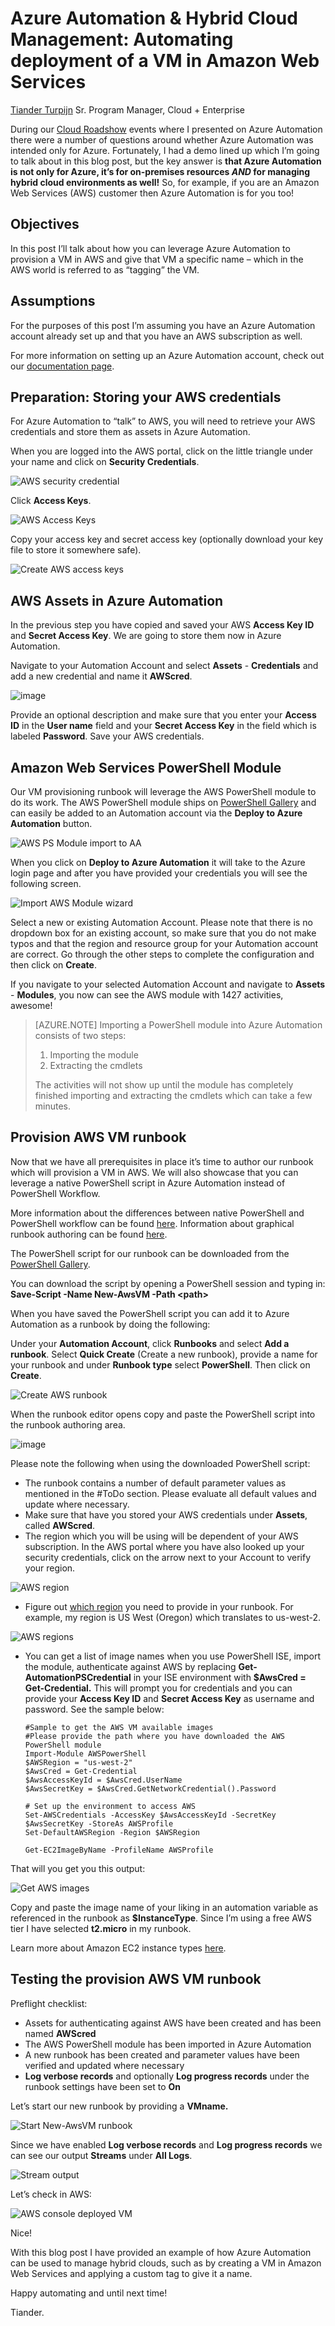 <properties
   pageTitle="Azure Automation & Hybrid Cloud Management: Automating deployment of a VM in Amazon Web Services"
   description="Azure Automation & Hybrid Cloud Management: Automating deployment of a VM in Amazon Web Services"
   services="automation"
   documentationCenter=""
   authors="SnehaGunda"
   manager="stevenka"
   editor="tysonn" />
<tags
   ms.service="automation"
   ms.devlang="na"
   ms.topic="get-started-article"
   ms.tgt_pltfrm="na"
   ms.workload="infrastructure-services"
   ms.date="11/10/2015"
   ms.author="bwren;sngun" />

# Azure Automation & Hybrid Cloud Management: Automating deployment of a VM in Amazon Web Services

[Tiander Turpijn](https://azure.microsoft.com/blog/author/tiandert/) Sr. Program Manager, Cloud + Enterprise

During our [Cloud Roadshow](https://microsoftcloudroadshow.com/cities) events where I presented on Azure Automation there were a number of questions around whether Azure Automation was intended only for Azure. Fortunately, I had a demo lined up which I’m going to talk about in this blog post, but the key answer is **that Azure Automation is not only for Azure, it’s for on-premises resources *AND* for managing hybrid cloud environments as well!** So, for example, if you are an Amazon Web Services (AWS) customer then Azure Automation is for you too!

## Objectives

In this post I’ll talk about how you can leverage Azure Automation to provision a VM in AWS and give that VM a specific name – which in the AWS world is referred to as “tagging” the VM.

## Assumptions

For the purposes of this post I’m assuming you have an Azure Automation account already set up and that you have an AWS subscription as well.

For more information on setting up an Azure Automation account, check out our [documentation page](automation-configuring.md).

## Preparation: Storing your AWS credentials

For Azure Automation to “talk” to AWS, you will need to retrieve your AWS credentials and store them as assets in Azure Automation.

When you are logged into the AWS portal, click on the little triangle under your name and click on **Security Credentials**.

![AWS security credential](./media/automation-aws-deployment/73522ff9-30b5-431c-a3b6-5a33167827ab.png "AWS security credential")

Click **Access Keys**.

![AWS Access Keys](./media/automation-aws-deployment/215d76d0-6e7f-4f55-9128-ba618d4514be.jpg "AWS Access Keys")

Copy your access key and secret access key (optionally download your key file to store it somewhere safe).

![Create AWS access keys](./media/automation-aws-deployment/81ca1d36-2814-478b-858f-8346f2a28211.png "Create AWS access keys")

## AWS Assets in Azure Automation

In the previous step you have copied and saved your AWS **Access Key ID** and **Secret Access Key**. We are going to store them now in Azure Automation.

Navigate to your Automation Account and select **Assets** - **Credentials** and add a new credential and name it **AWScred**.

![image](./media/automation-aws-deployment/19c3669d-5259-4566-9479-5dbebb8ac733.png "image")

Provide an optional description and make sure that you enter your **Access ID** in the **User name** field and your **Secret Access Key** in the field which is labeled **Password**. Save your AWS credentials.

## Amazon Web Services PowerShell Module

Our VM provisioning runbook will leverage the AWS PowerShell module to do its work. The AWS PowerShell module ships on [PowerShell Gallery](http://www.powershellgallery.com/packages/AWSPowerShell/) and can easily be added to an Automation account via the **Deploy to Azure Automation** button.

![AWS PS Module import to AA](./media/automation-aws-deployment/daa07d22-0464-4ec2-8c85-35525f95e5e4.png "AWS PS Module import to AA")

When you click on **Deploy to Azure Automation** it will take to the Azure login page and after you have provided your credentials you will see the following screen.

![Import AWS Module wizard](./media/automation-aws-deployment/575cd4d9-2ca5-4540-869d-3919f91294af.png "Import AWS Module wizard")

Select a new or existing Automation Account. Please note that there is no dropdown box for an existing account, so make sure that you do not make typos and that the region and resource group for your Automation account are correct. Go through the other steps to complete the configuration and then click on **Create**.

If you navigate to your selected Automation Account and navigate to **Assets** - **Modules**, you now can see the AWS module with 1427 activities, awesome!

>[AZURE.NOTE] Importing a PowerShell module into Azure Automation consists of two steps:
>
> 1.  Importing the module
> 2.  Extracting the cmdlets
>
>The activities will not show up until the module has completely finished importing and extracting the cmdlets which can take a few minutes.

## Provision AWS VM runbook

Now that we have all prerequisites in place it’s time to author our runbook which will provision a VM in AWS. We will also showcase that you can leverage a native PowerShell script in Azure Automation instead of PowerShell Workflow.

More information about the differences between native PowerShell and PowerShell workflow can be found [here](https://azure.microsoft.com/blog/announcing-powershell-script-support-azure-automation-2/). Information about graphical runbook authoring can be found [here](https://azure.microsoft.com/blog/azure-automation-graphical-and-textual-runbook-authoring/).

The PowerShell script for our runbook can be downloaded from the [PowerShell Gallery](https://www.powershellgallery.com/packages/New-AwsVM/DisplayScript).

You can download the script by opening a PowerShell session and typing in: **Save-Script -Name New-AwsVM -Path \<path\>**

When you have saved the PowerShell script you can add it to Azure Automation as a runbook by doing the following:

Under your **Automation Account**, click **Runbooks** and select **Add a runbook**. Select **Quick Create** (Create a new runbook), provide a name for your runbook and under **Runbook type** select **PowerShell**. Then click on **Create**.

![Create AWS runbook](./media/automation-aws-deployment/4759ad00-f800-44ba-94be-307cf034a9df.png "Create AWS runbook")

When the runbook editor opens copy and paste the PowerShell script into the runbook authoring area.

![image](./media/automation-aws-deployment/7e13addf-cae3-49a5-9d6c-28aa0b7263f4.png "image")

Please note the following when using the downloaded PowerShell script:

-   The runbook contains a number of default parameter values as mentioned in the \#ToDo section. Please evaluate all default values and update where necessary.
-   Make sure that have you stored your AWS credentials under **Assets**, called **AWScred**.
-   The region which you will be using will be dependent of your AWS subscription. In the AWS portal where you have also looked up your security credentials, click on the arrow next to your Account to verify your region.

![AWS region](./media/automation-aws-deployment/5a789953-7329-4f0e-9501-e2d3347a8730.png "AWS region")

-   Figure out [which region](http://docs.aws.amazon.com/powershell/latest/userguide/pstools-installing-specifying-region.html) you need to provide in your runbook. For example, my region is US West (Oregon) which translates to us-west-2.

![AWS regions](./media/automation-aws-deployment/3ee8065d-0480-4c78-a2e3-6062653e9cb6.png "AWS regions")

-   You can get a list of image names when you use PowerShell ISE, import the module, authenticate against AWS by replacing **Get-AutomationPSCredential** in your ISE environment with **$AwsCred = Get-Credential.** This will prompt you for credentials and you can provide your **Access Key ID** and **Secret Access Key** as username and password. See the sample below:


		#Sample to get the AWS VM available images
		#Please provide the path where you have downloaded the AWS PowerShell module
		Import-Module AWSPowerShell
		$AWSRegion = "us-west-2"
		$AwsCred = Get-Credential
		$AwsAccessKeyId = $AwsCred.UserName
		$AwsSecretKey = $AwsCred.GetNetworkCredential().Password
		
		# Set up the environment to access AWS
		Set-AWSCredentials -AccessKey $AwsAccessKeyId -SecretKey $AwsSecretKey -StoreAs AWSProfile
		Set-DefaultAWSRegion -Region $AWSRegion
		
		Get-EC2ImageByName -ProfileName AWSProfile 


That will you get you this output:

![Get AWS images](./media/automation-aws-deployment/1b1b0e9f-1af0-471c-9f5e-43f4bb29f4ed.png "Get AWS images")

Copy and paste the image name of your liking in an automation variable as referenced in the runbook as **$InstanceType**. Since I’m using a free AWS tier I have selected **t2.micro** in my runbook.

Learn more about Amazon EC2 instance types [here](https://aws.amazon.com/ec2/instance-types/).

## Testing the provision AWS VM runbook

Preflight checklist:

-   Assets for authenticating against AWS have been created and has been named **AWScred**
-   The AWS PowerShell module has been imported in Azure Automation
-   A new runbook has been created and parameter values have been verified and updated where necessary
-   **Log verbose records** and optionally **Log progress records** under the runbook settings have been set to **On**

Let’s start our new runbook by providing a **VMname.**

![Start New-AwsVM runbook](./media/automation-aws-deployment/31cd9d1d-208e-4e96-897f-05e37bf5ee7d.png "Start New-AwsVM runbook")

Since we have enabled **Log verbose records** and **Log progress records** we can see our output **Streams** under **All Logs**.

![Stream output](./media/automation-aws-deployment/77191c69-37fa-4598-82d8-cf5dbadfaff5.png "Stream output")

Let’s check in AWS:

![AWS console deployed VM](./media/automation-aws-deployment/c5a16bd4-6c54-40d6-9811-7d8e6c5ec74d.png "AWS console deployed VM")

Nice!

With this blog post I have provided an example of how Azure Automation can be used to manage hybrid clouds, such as by creating a VM in Amazon Web Services and applying a custom tag to give it a name.

Happy automating and until next time!

Tiander.